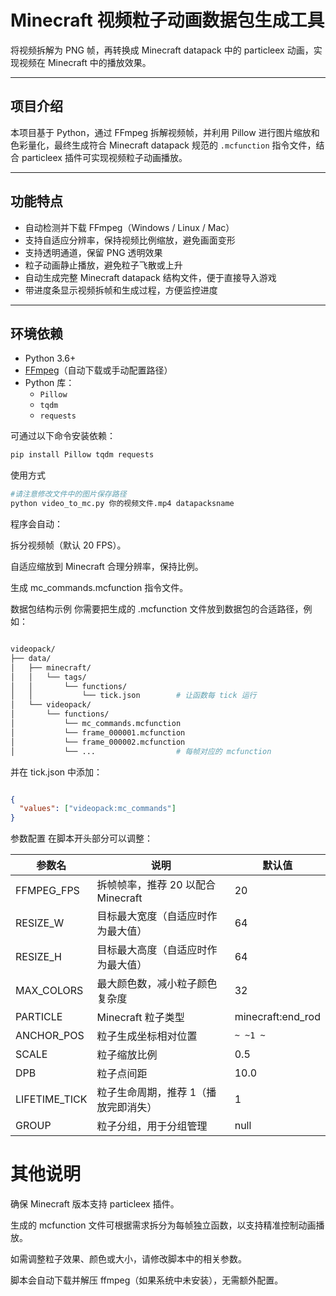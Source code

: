 # Minecraft 视频粒子动画数据包生成工具

将视频拆解为 PNG 帧，再转换成 Minecraft datapack 中的 particleex 动画，实现视频在 Minecraft 中的播放效果。

---

## 项目介绍

本项目基于 Python，通过 FFmpeg 拆解视频帧，并利用 Pillow 进行图片缩放和色彩量化，最终生成符合 Minecraft datapack 规范的 `.mcfunction` 指令文件，结合 particleex 插件可实现视频粒子动画播放。

---

## 功能特点

- 自动检测并下载 FFmpeg（Windows / Linux / Mac）
- 支持自适应分辨率，保持视频比例缩放，避免画面变形
- 支持透明通道，保留 PNG 透明效果
- 粒子动画静止播放，避免粒子飞散或上升
- 自动生成完整 Minecraft datapack 结构文件，便于直接导入游戏
- 带进度条显示视频拆帧和生成过程，方便监控进度

---

## 环境依赖

- Python 3.6+
- [FFmpeg](https://ffmpeg.org/)（自动下载或手动配置路径）
- Python 库：
  - `Pillow`
  - `tqdm`
  - `requests`

可通过以下命令安装依赖：

```bash
pip install Pillow tqdm requests
```
使用方式

```bash
#请注意修改文件中的图片保存路径
python video_to_mc.py 你的视频文件.mp4 datapacksname
```
程序会自动：

拆分视频帧（默认 20 FPS）。

自适应缩放到 Minecraft 合理分辨率，保持比例。

生成 mc_commands.mcfunction 指令文件。

数据包结构示例
你需要把生成的 .mcfunction 文件放到数据包的合适路径，例如：

```bash

videopack/
├── data/
│   ├── minecraft/
│   │   └── tags/
│   │       └── functions/
│   │           └── tick.json        # 让函数每 tick 运行
│   └── videopack/
│       └── functions/
│           └── mc_commands.mcfunction
│           └── frame_000001.mcfunction
│           └── frame_000002.mcfunction
│           └── ...                  # 每帧对应的 mcfunction
```
并在 tick.json 中添加：

```json

{
  "values": ["videopack:mc_commands"]
}
```
参数配置
在脚本开头部分可以调整：

| 参数名            | 说明                       | 默认值                 |
| -------------- | ------------------------ | ------------------- |
| FFMPEG\_FPS    | 拆帧帧率，推荐 20 以配合 Minecraft | 20                  |
| RESIZE\_W      | 目标最大宽度（自适应时作为最大值）        | 64                  |
| RESIZE\_H      | 目标最大高度（自适应时作为最大值）        | 64                  |
| MAX\_COLORS    | 最大颜色数，减小粒子颜色复杂度          | 32                  |
| PARTICLE       | Minecraft 粒子类型           | minecraft\:end\_rod |
| ANCHOR\_POS    | 粒子生成坐标相对位置               | `~ ~1 ~`            |
| SCALE          | 粒子缩放比例                   | 0.5                 |
| DPB            | 粒子点间距                    | 10.0                |
| LIFETIME\_TICK | 粒子生命周期，推荐 1（播放完即消失）      | 1                   |
| GROUP          | 粒子分组，用于分组管理              | null                |


# 其他说明
确保 Minecraft 版本支持 particleex 插件。

生成的 mcfunction 文件可根据需求拆分为每帧独立函数，以支持精准控制动画播放。

如需调整粒子效果、颜色或大小，请修改脚本中的相关参数。

脚本会自动下载并解压 ffmpeg（如果系统中未安装），无需额外配置。
